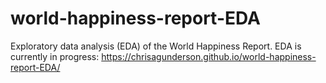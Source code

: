 # world-happiness-report-EDA

Exploratory data analysis (EDA) of the World Happiness Report. EDA is currently in progress: https://chrisagunderson.github.io/world-happiness-report-EDA/
